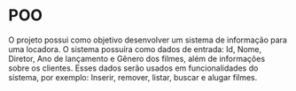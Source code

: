 # POO
O projeto possui como objetivo desenvolver um sistema de informação para uma locadora.
O sistema possuíra como dados de entrada: Id, Nome, Diretor, Ano de lançamento e Gênero dos filmes,
além de informações sobre os clientes.
Esses dados serão usados em funcionalidades do sistema, por exemplo: Inserir, remover, listar, buscar e alugar filmes.
